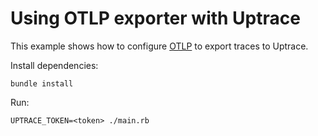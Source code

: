 # Using OTLP exporter with Uptrace

This example shows how to configure
[OTLP](https://github.com/open-telemetry/opentelemetry-ruby/tree/main/exporter/otlp) to export
traces to Uptrace.

Install dependencies:

```shell
bundle install
```

Run:

```shell
UPTRACE_TOKEN=<token> ./main.rb
```
